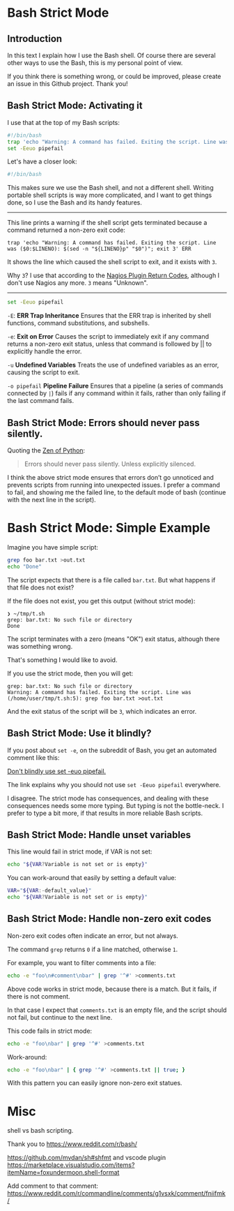 # Bash Strict Mode

## Introduction

In this text I explain how I use the Bash shell. Of course there are several other ways to use
the Bash, this is my personal point of view.

If you think there is something wrong, or could be improved, please create an issue in this Github project. Thank you!

## Bash Strict Mode: Activating it

I use that at the top of my Bash scripts:

```bash
#!/bin/bash
trap 'echo "Warning: A command has failed. Exiting the script. Line was ($0:$LINENO): $(sed -n "${LINENO}p" "$0")"; exit 3' ERR
set -Eeuo pipefail

```

Let's have a closer look:

```bash
#!/bin/bash
```  

This makes sure we use the Bash shell, and not a different shell. Writing portable shell scripts is way more complicated, and I want to get things done, so I use the Bash and its handy features.

---

This line prints a warning if the shell script gets terminated because a command returned a non-zero exit code:

```
trap 'echo "Warning: A command has failed. Exiting the script. Line was ($0:$LINENO): $(sed -n "${LINENO}p" "$0")"; exit 3' ERR
```

It shows the line which caused the shell script to exit, and it exists with `3`.

Why `3`? I use that according to the [Nagios Plugin Return Codes](https://nagios-plugins.org/doc/guidelines.html), although I don't use Nagios any more. `3` means "Unknown".

---

```bash
set -Eeuo pipefail
```

`-E`: **ERR Trap Inheritance** Ensures that the ERR trap is inherited by shell functions, command substitutions, and subshells.

`-e`: **Exit on Error** Causes the script to immediately exit if any command returns a non-zero exit status, unless that command is followed by || to explicitly handle the error.

`-u` **Undefined Variables** Treats the use of undefined variables as an error, causing the script to exit.

`-o pipefail` **Pipeline Failure** Ensures that a pipeline (a series of commands connected by `|`) fails if any command within it fails, rather than only failing if the last command fails.

## Bash Strict Mode: Errors should never pass silently.

Quoting the [Zen of Python](https://peps.python.org/pep-0020/):

> Errors should never pass silently.
> Unless explicitly silenced.

I think the above strict mode ensures that errors don’t go unnoticed and prevents scripts from running into unexpected issues. I prefer a command to fail, and showing me the failed line, to the default mode of bash (continue with the next line in the script).

# Bash Strict Mode: Simple Example

Imagine you have simple script:

```bash
grep foo bar.txt >out.txt
echo "Done"
```

The script expects that there is a file called `bar.txt`. But what happens if that file does not exist?

If the file does not exist, you get this output (without strict mode):

```terminal
❯ ~/tmp/t.sh
grep: bar.txt: No such file or directory
Done
```
The script terminates with a zero (means "OK") exit status, although there was something wrong.

That's something I would like to avoid.

If you use the strict mode, then you will get:

```terminal
grep: bar.txt: No such file or directory
Warning: A command has failed. Exiting the script. Line was (/home/user/tmp/t.sh:5): grep foo bar.txt >out.txt
```

And the exit status of the script will be `3`, which indicates an error.

## Bash Strict Mode: Use it blindly?

If you post about `set -e`, on the subreddit of Bash, you get an automated comment like this:

[Don't blindly use set -euo pipefail.](https://www.reddit.com/r/commandline/comments/g1vsxk/comment/fniifmk/)

The link explains why you should not use `set -Eeuo pipefail` everywhere.

I disagree. The strict mode has consequences, and dealing with these consequences needs some 
more typing. But typing is not the bottle-neck. I prefer to type a bit more, if that
results in more reliable Bash scripts.

## Bash Strict Mode: Handle unset variables

This line would fail in strict mode, if VAR is not set:

```bash
echo "${VAR?Variable is not set or is empty}"
```

You can work-around that easily by setting a default value:

```bash
VAR="${VAR:-default_value}"
echo "${VAR?Variable is not set or is empty}"
```

## Bash Strict Mode: Handle non-zero exit codes

Non-zero exit codes often indicate an error, but not always.

The command `grep` returns `0` if a line matched, otherwise `1`.

For example, you want to filter comments into a file:

```bash
echo -e "foo\n#comment\nbar" | grep '^#' >comments.txt
```

Above code works in strict mode, because there is a match. But it fails, if there is not comment.

In that case I expect that `comments.txt` is an empty file, and the script should not fail, but
continue to the next line.

This code fails in strict mode:

```bash
echo -e "foo\nbar" | grep '^#' >comments.txt
```

Work-around:

```bash
echo -e "foo\nbar" | { grep '^#' >comments.txt || true; }
```

With this pattern you can easily ignore non-zero exit statues.







# Misc

shell vs bash scripting.


Thank you to https://www.reddit.com/r/bash/


https://github.com/mvdan/sh#shfmt and vscode plugin https://marketplace.visualstudio.com/items?itemName=foxundermoon.shell-format


Add comment to that comment: https://www.reddit.com/r/commandline/comments/g1vsxk/comment/fniifmk/

